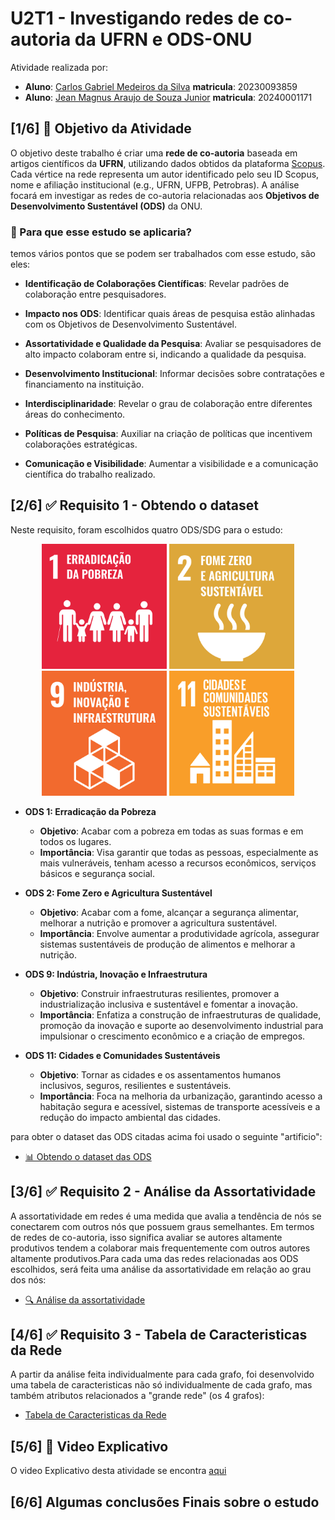 # U2T1 - Investigando redes de co-autoria da UFRN e ODS-ONU

Atividade realizada por:
- **Aluno**: [Carlos Gabriel Medeiros da Silva](https://github.com/CarlosG18) **matricula**: 20230093859
- **Aluno**: [Jean Magnus Araujo de Souza Junior](https://github.com/JeanMagnus) **matricula**: 20240001171

## [1/6] 🎯 Objetivo da Atividade

O objetivo deste trabalho é criar uma **rede de co-autoria** baseada em artigos científicos da **UFRN**, utilizando dados obtidos da plataforma [Scopus](). Cada vértice na rede representa um autor identificado pelo seu ID Scopus, nome e afiliação institucional (e.g., UFRN, UFPB, Petrobras). A análise focará em investigar as redes de co-autoria relacionadas aos **Objetivos de Desenvolvimento Sustentável (ODS)** da ONU.

### 🤔 Para que esse estudo se aplicaria? 

temos vários pontos que se podem ser trabalhados com esse estudo, são eles:

- **Identificação de Colaborações Científicas**: Revelar padrões de colaboração entre pesquisadores.

- **Impacto nos ODS**: Identificar quais áreas de pesquisa estão alinhadas com os Objetivos de Desenvolvimento Sustentável.

- **Assortatividade e Qualidade da Pesquisa**: Avaliar se pesquisadores de alto impacto colaboram entre si, indicando a qualidade da pesquisa.

- **Desenvolvimento Institucional**: Informar decisões sobre contratações e financiamento na instituição.

- **Interdisciplinaridade**: Revelar o grau de colaboração entre diferentes áreas do conhecimento.

- **Políticas de Pesquisa**: Auxiliar na criação de políticas que incentivem colaborações estratégicas.

- **Comunicação e Visibilidade**: Aumentar a visibilidade e a comunicação científica do trabalho realizado.

## [2/6] ✅ Requisito 1 - Obtendo o dataset

Neste requisito, foram escolhidos quatro ODS/SDG para o estudo:

<p align="center">
    <img width=200 src="./imgs/ods1.png"/>
    <img width=200 src="./imgs/ods2.png"/>
    <img width=200 src="./imgs/ods9.png"/>
    <img width=200 src="./imgs/ods11.png"/>
</p>

- **ODS 1: Erradicação da Pobreza**
  - **Objetivo**: Acabar com a pobreza em todas as suas formas e em todos os lugares.
  - **Importância**: Visa garantir que todas as pessoas, especialmente as mais vulneráveis, tenham acesso a recursos econômicos, serviços básicos e segurança social.

- **ODS 2: Fome Zero e Agricultura Sustentável**
  - **Objetivo**: Acabar com a fome, alcançar a segurança alimentar, melhorar a nutrição e promover a agricultura sustentável.
  - **Importância**: Envolve aumentar a produtividade agrícola, assegurar sistemas sustentáveis de produção de alimentos e melhorar a nutrição.

- **ODS 9: Indústria, Inovação e Infraestrutura**
  - **Objetivo**: Construir infraestruturas resilientes, promover a industrialização inclusiva e sustentável e fomentar a inovação.
  - **Importância**: Enfatiza a construção de infraestruturas de qualidade, promoção da inovação e suporte ao desenvolvimento industrial para impulsionar o crescimento econômico e a criação de empregos.

- **ODS 11: Cidades e Comunidades Sustentáveis**
  - **Objetivo**: Tornar as cidades e os assentamentos humanos inclusivos, seguros, resilientes e sustentáveis.
  - **Importância**: Foca na melhoria da urbanização, garantindo acesso a habitação segura e acessível, sistemas de transporte acessíveis e a redução do impacto ambiental das cidades.

para obter o dataset das ODS citadas acima foi usado o seguinte "artificio":

- [📊 Obtendo o dataset das ODS](./requisito_01/dataset.md)

## [3/6] ✅ Requisito 2 - Análise da Assortatividade

A assortatividade em redes é uma medida que avalia a tendência de nós se conectarem com outros nós que possuem graus semelhantes. Em termos de redes de co-autoria, isso significa avaliar se autores altamente produtivos tendem a colaborar mais frequentemente com outros autores altamente produtivos.Para cada uma das redes relacionadas aos ODS escolhidos, será feita uma análise da assortatividade em relação ao grau dos nós:

- [🔍 Análise da assortatividade](./requisito_02/assortatividade.md)

## [4/6] ✅ Requisito 3 - Tabela de Caracteristicas da Rede

A partir da análise feita individualmente para cada grafo, foi desenvolvido uma tabela de caracteristicas não só individualmente de cada grafo, mas também atributos relacionados a "grande rede" (os 4 grafos):

- [Tabela de Caracteristicas da Rede](./requisito_03/)

## [5/6] 🎥 Video Explicativo
O video Explicativo desta atividade se encontra [aqui]()

## [6/6] Algumas conclusões Finais sobre o estudo


